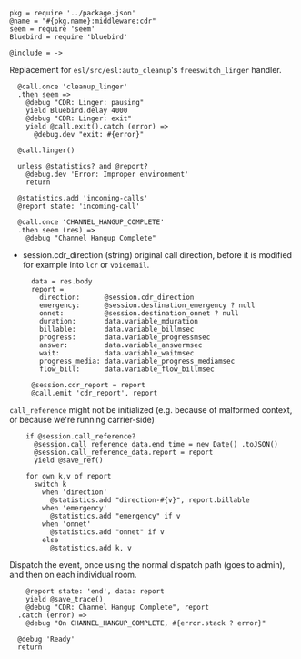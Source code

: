     pkg = require '../package.json'
    @name = "#{pkg.name}:middleware:cdr"
    seem = require 'seem'
    Bluebird = require 'bluebird'

    @include = ->

Replacement for `esl/src/esl:auto_cleanup`'s `freeswitch_linger` handler.

      @call.once 'cleanup_linger'
      .then seem =>
        @debug "CDR: Linger: pausing"
        yield Bluebird.delay 4000
        @debug "CDR: Linger: exit"
        yield @call.exit().catch (error) =>
          @debug.dev "exit: #{error}"

      @call.linger()

      unless @statistics? and @report?
        @debug.dev 'Error: Improper environment'
        return

      @statistics.add 'incoming-calls'
      @report state: 'incoming-call'

      @call.once 'CHANNEL_HANGUP_COMPLETE'
      .then seem (res) =>
        @debug "Channel Hangup Complete"

* session.cdr_direction (string) original call direction, before it is modified for example into `lcr` or `voicemail`.

        data = res.body
        report =
          direction:      @session.cdr_direction
          emergency:      @session.destination_emergency ? null
          onnet:          @session.destination_onnet ? null
          duration:       data.variable_mduration
          billable:       data.variable_billmsec
          progress:       data.variable_progressmsec
          answer:         data.variable_answermsec
          wait:           data.variable_waitmsec
          progress_media: data.variable_progress_mediamsec
          flow_bill:      data.variable_flow_billmsec

        @session.cdr_report = report
        @call.emit 'cdr_report', report

`call_reference` might not be initialized (e.g. because of malformed context, or because we're running carrier-side)

        if @session.call_reference?
          @session.call_reference_data.end_time = new Date() .toJSON()
          @session.call_reference_data.report = report
          yield @save_ref()

        for own k,v of report
          switch k
            when 'direction'
              @statistics.add "direction-#{v}", report.billable
            when 'emergency'
              @statistics.add "emergency" if v
            when 'onnet'
              @statistics.add "onnet" if v
            else
              @statistics.add k, v

Dispatch the event, once using the normal dispatch path (goes to admin), and then on each individual room.

        @report state: 'end', data: report
        yield @save_trace()
        @debug "CDR: Channel Hangup Complete", report
      .catch (error) =>
        @debug "On CHANNEL_HANGUP_COMPLETE, #{error.stack ? error}"

      @debug 'Ready'
      return

